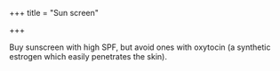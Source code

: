 +++
title = "Sun screen"

+++

Buy sunscreen with high SPF, but avoid ones with oxytocin (a synthetic
estrogen which easily penetrates the skin).